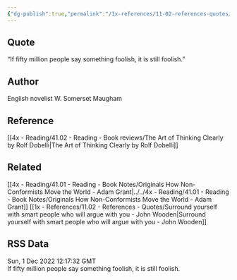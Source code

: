 ```yaml
---
{"dg-publish":true,"permalink":"/1x-references/11-02-references-quotes/if-fifty-million-people-say-something-foolish-it-is-still-foolish-somerset-maugham/","dgHomeLink":true,"dgPassFrontmatter":false,"dgShowBacklinks":true,"dgShowLocalGraph":false,"dgShowInlineTitle":true}
---
```



## Quote
“If fifty million people say something foolish, it is still foolish.”

## Author
English novelist W. Somerset Maugham

## Reference
[[4x - Reading/41.02 - Reading - Book reviews/The Art of Thinking Clearly by Rolf Dobelli|The Art of Thinking Clearly by Rolf Dobelli]]

## Related
[[4x - Reading/41.01 - Reading - Book Notes/Originals How Non-Conformists Move the World - Adam Grant|../../4x - Reading/41.01 - Reading - Book Notes/Originals How Non-Conformists Move the World - Adam Grant]]
[[1x - References/11.02 - References - Quotes/Surround yourself with smart people who will argue with you - John Wooden|Surround yourself with smart people who will argue with you - John Wooden]]

## RSS Data
<div class='date'>Sun, 1 Dec 2022 12:17:32 GMT</div>
<div class='description'>If fifty million people say something foolish, it is still foolish.</div>